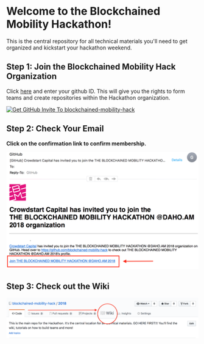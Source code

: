 # Welcome to the Blockchained Mobility Hackathon! 

This is the central repository for all technical materials you'll need to get organized and kickstart your hackathon weekend.

## Step 1: Join the Blockchained Mobility Hack Organization

Click [here](http://bit.ly/BMH-github-invite "Click here and enter your github ID") and enter your github ID. This will give you the rights to form teams and create repositories within the Hackathon organization.

[![Get GitHub Invite To
blockchained-mobility-hack](Get-Invite.png)](http://bit.ly/BMH-github-invite)

## Step 2: Check Your Email

**Click on the confirmation link to confirm membership.**

![Click on the confirmation link to confirm membership.](Confirm-Invite.png)

## Step 3: Check out the Wiki

[![Navigate to Wiki](Navigate_to_Wiki.png)](https://github.com/blockchained-mobility-hack/2018/wiki)
